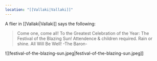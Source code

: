 ```yaml
---
location: "[[Vallaki|Vallaki]]"
---
```


A flier in [[Vallaki|Vallaki]] says the following:
> Come one, come all!
> To the Greatest Celebration of the Year:
> The Festival of the Blazing Sun!
> Attendence & children required.
> Rain or shine.
> All Will Be Well!
> -The Baron-

![[festival-of-the-blazing-sun.jpeg|festival-of-the-blazing-sun.jpeg]]
